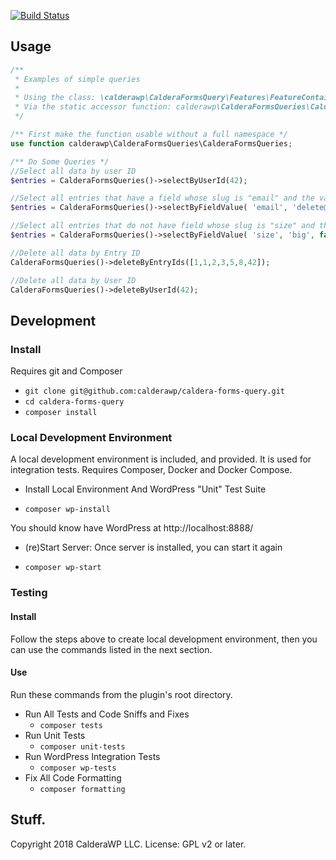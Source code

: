 [![Build Status](https://travis-ci.org/calderawp/caldera-forms-query.svg?branch=master)](https://travis-ci.org/calderawp/caldera-forms-query)

## Usage

```php
/**
 * Examples of simple queries
 *
 * Using the class: \calderawp\CalderaFormsQuery\Features\FeatureContainer
 * Via the static accessor function: calderawp\CalderaFormsQueries\CalderaFormsQueries()
 */

/** First make the function usable without a full namespace */
use function calderawp\CalderaFormsQueries\CalderaFormsQueries;

/** Do Some Queries */
//Select all data by user ID
$entries = CalderaFormsQueries()->selectByUserId(42);

//Select all entries that have a field whose slug is "email" and the value of that field's value is "delete@please.eu"
$entries = CalderaFormsQueries()->selectByFieldValue( 'email', 'delete@please.eu' );

//Select all entries that do not have field whose slug is "size" and the value of that field's value is "big"
$entries = CalderaFormsQueries()->selectByFieldValue( 'size', 'big', false );

//Delete all data by Entry ID
CalderaFormsQueries()->deleteByEntryIds([1,1,2,3,5,8,42]);

//Delete all data by User ID
CalderaFormsQueries()->deleteByUserId(42);
```


## Development
### Install
Requires git and Composer

* `git clone git@github.com:calderawp/caldera-forms-query.git`
* `cd caldera-forms-query`
* `composer install`

### Local Development Environment
A  local development environment is included, and provided. It is used for integration tests. Requires Composer, Docker and Docker Compose.

* Install Local Environment And WordPress "Unit" Test Suite
- `composer wp-install`

You should know have WordPress at http://localhost:8888/

* (re)Start Server: Once server is installed, you can start it again
- `composer wp-start`

### Testing

#### Install
Follow the steps above to create local development environment, then you can use the commands listed in the next section.

#### Use
Run these commands from the plugin's root directory.

* Run All Tests and Code Sniffs and Fixes
    - `composer tests`
* Run Unit Tests
    - `composer unit-tests`
* Run WordPress Integration Tests
    - `composer wp-tests`
* Fix All Code Formatting
    - `composer formatting`

## Stuff.
Copyright 2018 CalderaWP LLC. License: GPL v2 or later.
